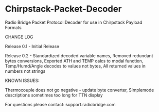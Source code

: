 # Chirpstack-Packet-Decoder
Radio Bridge Packet Protocol Decoder for use in Chirpstack Payload Formats

CHANGE LOG

Release 0.1 - Initial Release

Release 0.2 - Standardized decoded variable names, 
              Removed redundant bytes conversions, 
              Exported ATH and TEMP calcs to modal function, 
              Temp/Humd/Angle decodes to values not bytes, 
              All returned values in numbers not strings

KNOWN ISSUES:

  Thermocouple does not go negative - update byte converter, 
  Simplemode descriptions sometimes too long for TTN display
  
For questions please contact:
support.radiobridge.com
